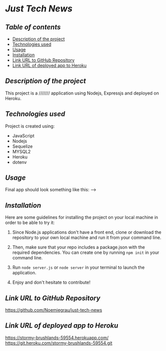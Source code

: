 # **_Just Tech News_**

## **_Table of contents_**
* [Description of the project](#description-of-the-project)
* [Technologies used](#technologies-used)
* [Usage](#usage)
* [Installation](#installation)
* [Link URL to GitHub Repository](#link-URL-to-GitHub-repository)
* [Link URL of deployed app to Heroku](#link-URL-of-deployed-app-to-Heroku)

## **_Description of the project_**
This project is a /////// application using Nodejs, Expressjs and deployed on Heroku. 

## **_Technologies used_**
Project is created using:
* JavaScript
* Nodejs
* Sequelize
* MYSQL2
* Heroku
* dotenv

## **_Usage_**
Final app should look something like this:
-->

## **_Installation_**
Here are some guidelines for installing the project on your local machine in order to be able to try it: 

1. Since Node.js applications don't have a front end, clone or download the repository to your own local machine and run it from your command line.

2. Then, make sure that your repo includes a package.json with the required dependencies. You can create one by running ```npm init``` in your command line.

3. Run ```node server.js``` or ```node server``` in your terminal to launch the application.

4. Enjoy and don't hesitate to contribute!

## **_Link URL to GitHub Repository_**
https://github.com/Noemiegrau/just-tech-news

## **_Link URL of deployed app to Heroku_**
https://stormy-brushlands-59554.herokuapp.com/ 
https://git.heroku.com/stormy-brushlands-59554.git